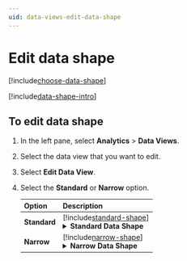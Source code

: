 ```yaml
---
uid: data-views-edit-data-shape
---
```


# Edit data shape

[!include[choose-data-shape](_includes/choose-data-shape.md)]

[!include[data-shape-intro](_includes/data-shape-intro.md)]

## To edit data shape

1. In the left pane, select **Analytics** > **Data Views**.

1. Select the data view that you want to edit.

1. Select **Edit Data View**.

1. Select the **Standard** or **Narrow** option.

	| Option | Description |
	|--|--|
	| **Standard** | [!include[standard-shape](_includes/standard-shape.md)]<br><details><summary><strong>Standard Data Shape</strong></summary><img src="_images/data-view-shape-standard.png">Standard Data Shape</img></details> |
	| **Narrow** | [!include[narrow-shape](_includes/narrow-shape.md)]<br><details><strong><summary>Narrow Data Shape</strong></summary><img src="_images/data-view-shape-narrow.png"/>Narrow Data Shape</img></details>|
